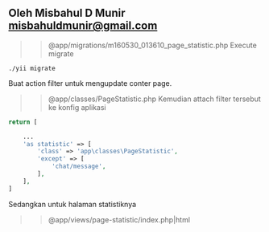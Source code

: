 ## Oleh Misbahul D Munir <misbahuldmunir@gmail.com>

>>@app/migrations/m160530_013610_page_statistic.php
Execute migrate

```
./yii migrate
```
Buat action filter untuk mengupdate conter page.

>>@app/classes/PageStatistic.php
Kemudian attach filter tersebut ke konfig aplikasi

```php
return [

    ...
    'as statistic' => [
        'class' => 'app\classes\PageStatistic',
        'except' => [
            'chat/message',
        ],
    ],
]
```
Sedangkan untuk halaman statistiknya

>>@app/views/page-statistic/index.php|html